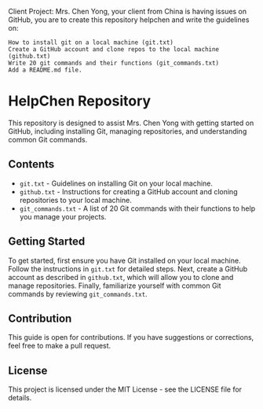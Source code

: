 Client Project:
Mrs. Chen Yong, your client from China is having issues on GitHub, you are to create this repository helpchen and write the guidelines on:

    How to install git on a local machine (git.txt)
    Create a GitHub account and clone repos to the local machine (github.txt)
    Write 20 git commands and their functions (git_commands.txt)
    Add a README.md file.
    
# HelpChen Repository

This repository is designed to assist Mrs. Chen Yong with getting started on GitHub, including installing Git, managing repositories, and understanding common Git commands.

## Contents

- `git.txt` - Guidelines on installing Git on your local machine.
- `github.txt` - Instructions for creating a GitHub account and cloning repositories to your local machine.
- `git_commands.txt` - A list of 20 Git commands with their functions to help you manage your projects.

## Getting Started

To get started, first ensure you have Git installed on your local machine. Follow the instructions in `git.txt` for detailed steps. Next, create a GitHub account as described in `github.txt`, which will allow you to clone and manage repositories. Finally, familiarize yourself with common Git commands by reviewing `git_commands.txt`.

## Contribution

This guide is open for contributions. If you have suggestions or corrections, feel free to make a pull request.

## License

This project is licensed under the MIT License - see the LICENSE file for details.
